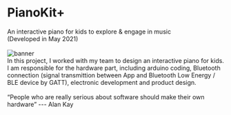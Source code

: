 # PianoKit+
An interactive piano for kids to explore &amp; engage in music
<br>(Developed in May 2021)
<br><br>
![banner](https://user-images.githubusercontent.com/70442354/202710242-745383c9-61d9-4cb7-979e-23f8b8df1caf.PNG)
<br>
In this project, I worked with my team to design an interactive piano for kids.
<br>I am responsible for the hardware part, including arduino coding, Bluetooth connection (signal transmittion between App and Bluetooth Low Energy / BLE device by GATT), electronic development and product design.
<br><br>
“People who are really serious about software should make their own hardware” --- Alan Kay

